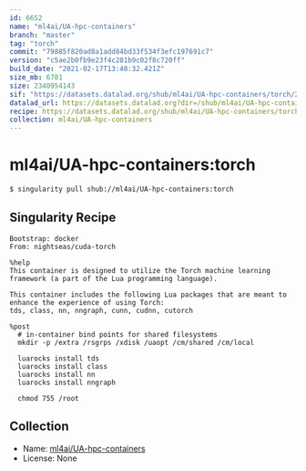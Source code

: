```yaml
---
id: 6652
name: "ml4ai/UA-hpc-containers"
branch: "master"
tag: "torch"
commit: "79885f820ad8a1add84bd33f534f3efc197691c7"
version: "c5ae2b0fb9e23f4c281b9c02f8c720ff"
build_date: "2021-02-17T13:48:32.421Z"
size_mb: 6781
size: 2340954143
sif: "https://datasets.datalad.org/shub/ml4ai/UA-hpc-containers/torch/2021-02-17-79885f82-c5ae2b0f/c5ae2b0fb9e23f4c281b9c02f8c720ff.simg"
datalad_url: https://datasets.datalad.org?dir=/shub/ml4ai/UA-hpc-containers/torch/2021-02-17-79885f82-c5ae2b0f/
recipe: https://datasets.datalad.org/shub/ml4ai/UA-hpc-containers/torch/2021-02-17-79885f82-c5ae2b0f/Singularity
collection: ml4ai/UA-hpc-containers
---
```


# ml4ai/UA-hpc-containers:torch

```bash
$ singularity pull shub://ml4ai/UA-hpc-containers:torch
```

## Singularity Recipe

```singularity
Bootstrap: docker
From: nightseas/cuda-torch

%help
This container is designed to utilize the Torch machine learning framework (a part of the Lua programming language).

This container includes the following Lua packages that are meant to enhance the experience of using Torch:
tds, class, nn, nngraph, cunn, cudnn, cutorch

%post
  # in-container bind points for shared filesystems
  mkdir -p /extra /rsgrps /xdisk /uaopt /cm/shared /cm/local

  luarocks install tds
  luarocks install class
  luarocks install nn
  luarocks install nngraph

  chmod 755 /root
```

## Collection

 - Name: [ml4ai/UA-hpc-containers](https://github.com/ml4ai/UA-hpc-containers)
 - License: None

